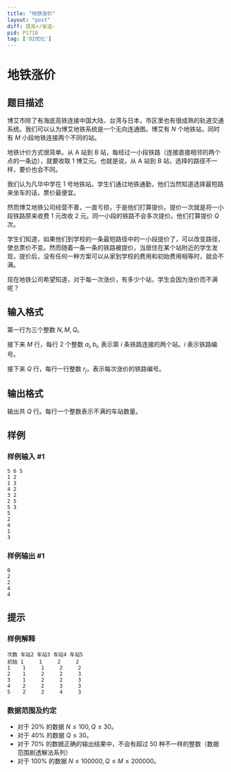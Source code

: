 ```yaml
---
title: "地铁涨价"
layout: "post"
diff: 提高+/省选-
pid: P1710
tag: ['O2优化']
---
```

# 地铁涨价
## 题目描述

博艾市除了有海底高铁连接中国大陆、台湾与日本，市区里也有很成熟的轨道交通系统。我们可以认为博艾地铁系统是一个无向连通图。博艾有 $N$ 个地铁站，同时有 $M$ 小段地铁连接两个不同的站。

地铁计价方式很简单。从 A 站到 B 站，每经过一小段铁路（连接直接相邻的两个点的一条边），就要收取 $1$ 博艾元。也就是说，从 A 站到 B 站，选择的路径不一样，要价也会不同。

我们认为凡华中学在 $1$ 号地铁站。学生们通过地铁通勤，他们当然知道选择最短路来坐车的话，票价最便宜。

然而博艾地铁公司经营不善，一直亏损，于是他们打算提价。提价一次就是将一小段铁路原来收费 $1$ 元改收 $2$ 元。同一小段的铁路不会多次提价。他们打算提价 $Q$ 次。

学生们知道，如果他们到学校的一条最短路径中的一小段提价了，可以改变路径，使总票价不变。然而随着一条一条的铁路被提价，当居住在某个站附近的学生发现，提价后，没有任何一种方案可以从家到学校的费用和初始费用相等时，就会不满。

现在地铁公司希望知道，对于每一次涨价，有多少个站，学生会因为涨价而不满呢？
## 输入格式

第一行为三个整数 $N,M,Q$。

接下来 $M$ 行，每行 $2$ 个整数 $a_i,b_i,$ 表示第 $i$ 条铁路连接的两个站。$i$ 表示铁路编号。

接下来 $Q$ 行，每行一行整数 $r_j$，表示每次涨价的铁路编号。
## 输出格式

输出共 $Q$ 行。每行一个整数表示不满的车站数量。
## 样例

### 样例输入 #1
```
5 6 5
1 2
1 3
4 2
3 2
2 5
5 3
5
2
4
1
3

```
### 样例输出 #1
```
0
2
2
4
4
```
## 提示

### 样例解释

```plain
次数 车站2 车站3 车站4 车站5
初始 1     1     2     2
1    1     1     2     2
2    1     2     2     3
3    1     2     2     3
4    2     2     3     3
5    2     2     4     3
```
### 数据范围及约定

- 对于 $20\%$ 的数据 $N \le 100,Q \le 30$。
- 对于 $40\%$ 的数据 $Q \le 30$。
- 对于 $70\%$ 的数据正确的输出结果中，不会有超过 $50$ 种不一样的整数（数据范围剧透解法系列）
- 对于 $100\%$ 的数据 $N \le 100000,Q \le M \le 200000$。
